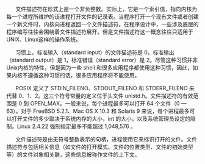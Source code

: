 <style type="text/css">
p {text-indent:24px}
</style>

<p>文件描述符在形式上是一个非负整数。实际上，它是一个索引值，指向内核为每一个进程所维护的该进程打开文件的记录表。当程序打开一个现有文件或者创建一个新文件时，内核向进程返回一个文件描述符。在程序设计中，一些涉及底层的程序编写往往会围绕着文件描述符展开。但是文件描述符这一概念往往只适用于UNIX、Linux这样的操作系统。</p>
<p>习惯上，标准输入（standard input）的文件描述符是 0，标准输出（standard output）是 1，标准错误（standard error）是 2。尽管这种习惯并非Unix内核的特性，但是因为一些 shell 和很多应用程序都使用这种习惯，因此，如果内核不遵循这种习惯的话，很多应用程序将不能使用。</p>
<p>POSIX 定义了 STDIN_FILENO、STDOUT_FILENO 和 STDERR_FILENO 来代替 0、1、2。这三个符号常量的定义位于头文件 unistd.h。文件描述符的有效范围是 0 到 OPEN_MAX。一般来说，每个进程最多可以打开 64 个文件（0 — 63）。对于 FreeBSD 5.2.1、Mac OS X 10.3 和 Solaris 9 来说，每个进程最多可以打开文件的多少取决于系统内存的大小，int 的大小，以及系统管理员设定的限制。Linux 2.4.22 强制规定最多不能超过 1,048,576 。</p>
<p>文件描述符是由无符号整数表示的句柄，进程使用它来标识打开的文件。文件描述符与包括相关信息（如文件的打开模式、文件的位置类型、文件的初始类型等）的文件对象相关联，这些信息被称作文件的上下文。</p>


